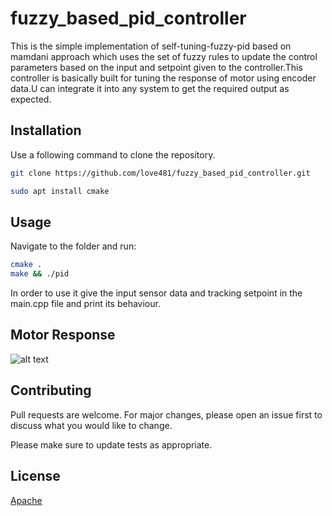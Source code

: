 # fuzzy_based_pid_controller
This is the simple implementation of self-tuning-fuzzy-pid based on mamdani approach which uses the set of fuzzy rules to update the control parameters based on the input 
and setpoint given to the controller.This controller is basically built for tuning the response of motor using encoder data.U can integrate it into any system to get the required output as expected.

## Installation
Use a following command to clone the repository.

```bash
git clone https://github.com/love481/fuzzy_based_pid_controller.git
```
```bash
sudo apt install cmake
```

## Usage
Navigate to the folder and run:
```bash 
cmake .
make && ./pid
```
In order to use it give the input sensor data and tracking setpoint in the main.cpp file and print its behaviour.

## Motor Response
![alt text](motor_response.png)

## Contributing
Pull requests are welcome. For major changes, please open an issue first to discuss what you would like to change.

Please make sure to update tests as appropriate.

## License
[Apache](https://choosealicense.com/licenses/apache/)
